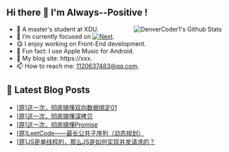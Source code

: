 ## Hi there 👋 I'm Always--Positive !
<div>
  <img alt="DenverCoder1's Github Stats" src="https://denvercoder1-github-readme-stats.vercel.app/api?username=qq1120637483&show_icons=true&count_private=true&theme=react&hide_border=true&hide_title=true&bg_color=1F222E&title_color=F85D7F&icon_color=F8D866" align= "right" />

- 🎒 A master's student at XDU. 
- 🔬 I’m currently focused on [![Next](https://img.shields.io/badge/-Next-brightgreen)](https://). 
- 😋 I enjoy working on Front-End development.
- 🎵 Fun fact: I use Apple Music for Android.
- 📝 My blog site: https://xxx.
- 📫 How to reach me:  1120637483@qq.com.
</div>  


## 📕 Latest Blog Posts

<!-- BLOG-POST-LIST:START -->
- [[原]这一次，彻底搞懂双向数据绑定01](https://blog.csdn.net/sinat_41696687/article/details/122932489)
- [[原]这一次，彻底搞懂深拷贝](https://blog.csdn.net/sinat_41696687/article/details/122913171)
- [[原]这一次，彻底搞懂Promise](https://blog.csdn.net/sinat_41696687/article/details/122892294)
- [[原]LeetCode——最长公共子序列（动态规划）](https://blog.csdn.net/sinat_41696687/article/details/122873288)
- [[原]JS是单线程的，那么JS是如何实现并发请求的？](https://blog.csdn.net/sinat_41696687/article/details/122853938)
<!-- BLOG-POST-LIST:END -->









